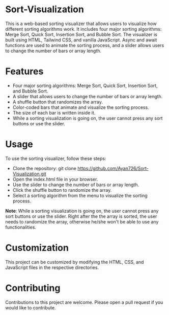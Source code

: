 # Sort-Visualization
This is a web-based sorting visualizer that allows users to visualize how different sorting algorithms work. It includes four major sorting algorithms: Merge Sort, Quick Sort, Insertion Sort, and Bubble Sort. The visualizer is built using HTML, Tailwind CSS, and vanilla JavaScript. Async and await functions are used to animate the sorting process, and a slider allows users to change the number of bars or array length.

# Features
- Four major sorting algorithms: Merge Sort, Quick Sort, Insertion Sort, and Bubble Sort.
- A slider that allows users to change the number of bars or array length.
- A shuffle button that randomizes the array.
- Color-coded bars that animate and visualize the sorting process.
- The size of each bar is written inside it.
- While a sorting visualization is going on, the user cannot press any sort buttons or use the slider.

# Usage
To use the sorting visualizer, follow these steps:

- Clone the repository: git clone https://github.com/Ayan726/Sort-Visualization.git
- Open the index.html file in your browser.
- Use the slider to change the number of bars or array length.
- Click the shuffle button to randomize the array.
- Select a sorting algorithm from the menu to visualize the sorting process.    
    
**Note**: While a sorting visualization is going on, the user cannot press any sort buttons or use the slider. Right after the the array is sorted, the user needs to randomize the array, otherwise he/she won't be able to use any functionalities.

# Customization
This project can be customized by modifying the HTML, CSS, and JavaScript files in the respective directories.

# Contributing
Contributions to this project are welcome. Please open a pull request if you would like to contribute.
